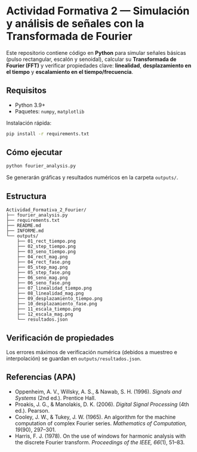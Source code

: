 # Actividad Formativa 2 — Simulación y análisis de señales con la Transformada de Fourier

Este repositorio contiene código en **Python** para simular señales básicas (pulso rectangular, escalón y senoidal), calcular su **Transformada de Fourier (FFT)** y verificar propiedades clave: **linealidad**, **desplazamiento en el tiempo** y **escalamiento en el tiempo/frecuencia**.

## Requisitos
- Python 3.9+
- Paquetes: `numpy`, `matplotlib`

Instalación rápida:
```bash
pip install -r requirements.txt
```

## Cómo ejecutar
```bash
python fourier_analysis.py
```
Se generarán gráficas y resultados numéricos en la carpeta `outputs/`.

## Estructura
```
Actividad_Formativa_2_Fourier/
├── fourier_analysis.py
├── requirements.txt
├── README.md
├── INFORME.md
└── outputs/
    ├── 01_rect_tiempo.png
    ├── 02_step_tiempo.png
    ├── 03_seno_tiempo.png
    ├── 04_rect_mag.png
    ├── 04_rect_fase.png
    ├── 05_step_mag.png
    ├── 05_step_fase.png
    ├── 06_seno_mag.png
    ├── 06_seno_fase.png
    ├── 07_linealidad_tiempo.png
    ├── 08_linealidad_mag.png
    ├── 09_desplazamiento_tiempo.png
    ├── 10_desplazamiento_fase.png
    ├── 11_escala_tiempo.png
    ├── 12_escala_mag.png
    └── resultados.json
```

## Verificación de propiedades
Los errores máximos de verificación numérica (debidos a muestreo e interpolación) se guardan en `outputs/resultados.json`.

## Referencias (APA)
- Oppenheim, A. V., Willsky, A. S., & Nawab, S. H. (1996). *Signals and Systems* (2nd ed.). Prentice Hall.
- Proakis, J. G., & Manolakis, D. K. (2006). *Digital Signal Processing* (4th ed.). Pearson.
- Cooley, J. W., & Tukey, J. W. (1965). An algorithm for the machine computation of complex Fourier series. *Mathematics of Computation, 19*(90), 297–301.
- Harris, F. J. (1978). On the use of windows for harmonic analysis with the discrete Fourier transform. *Proceedings of the IEEE, 66*(1), 51–83.
